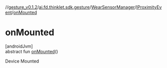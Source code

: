 //[gesture_v0.1.2](../../../../index.md)/[ai.fd.thinklet.sdk.gesture](../../index.md)/[WearSensorManager](../index.md)/[IProximityEvent](index.md)/[onMounted](on-mounted.md)

# onMounted

[androidJvm]\
abstract fun [onMounted](on-mounted.md)()

Device Mounted
